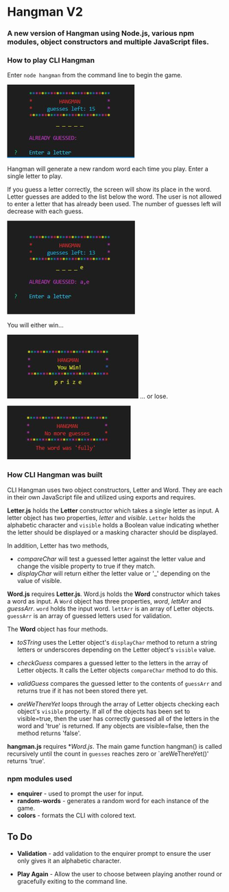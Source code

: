 # Hangman V2
### A new version of Hangman using Node.js, various npm modules, object constructors and multiple JavaScript files.

### **How to play CLI Hangman**

Enter `node hangman` from the command line to begin the game.

![Hangman Main](./assets/images/main.JPG)

Hangman will generate a new random word each time you play.  Enter a single letter to play.

If you guess a letter correctly, the screen will show its place in the word.  Letter guesses are added to the list below the word.  The user is not allowed to enter a letter that has already been used.  The number of guesses left will decrease with each guess.

![Hangman Mid](./assets/images/mid_game.JPG)

You will either win...

![Hangman Win](./assets/images/win.JPG)
... or lose.

![Hangman Lose](./assets/images/lose.JPG)


### **How CLI Hangman was built**

CLI Hangman uses two object constructors, Letter and Word.  They are each in their own JavaScript file and utilized using exports and requires.  

**Letter.js** holds the  **Letter** constructor which takes a single letter as input.  A letter object has two properties, *letter* and *visible*.  `Letter` holds the alphabetic character and `visible` holds a Boolean value indicating whether the letter should be displayed or a masking character should be displayed.

In addition, Letter has two methods,   
* *compareChar* will test a guessed letter against the letter value and change the visible property to true if they match.  
* *displayChar* will return either the letter value or '_' depending on the value of visible.

**Word.js** requires **Letter.js**.  Word.js holds the **Word** constructor which takes a word as input.  A `Word` object has three properties, *word*, *lettArr* and *guessArr*.  `word` holds the input word.  `lettArr` is an array of Letter objects.  `guessArr` is an array of guessed letters used for validation.

The **Word** object has four methods.  
* *toSTring* uses the Letter object's `displayChar` method to return a string letters or underscores depending on the Letter object's `visible` value.

* *checkGuess* compares a guessed letter to the letters in the array of Letter objects.  It calls the Letter objects `compareChar` method to do this.

* *validGuess* compares the guessed letter to the contents of `guessArr` and returns true if it has not been stored there yet.

* *areWeThereYet* loops through the array of Letter objects checking each object's `visible` property.  If all of the objects has been set to visible=true, then the user has correctly guessed all of the letters in the word and 'true' is returned.  If any objects are visible=false, then the method returns 'false'.

**hangman.js** requires **Word.js*.  The main game function hangman() is called recursively until the count in `guesses` reaches zero or `areWeThereYet()' returns 'true'.  

### npm modules used

* **enquirer** - used to prompt the user for input.
* **random-words** - generates a random word for each instance of the game.
* **colors** - formats the CLI with colored text.

## To Do

* **Validation** - add validation to the enquirer prompt to ensure the user only gives it an alphabetic character.

* **Play Again** - Allow the user to choose between playing another round or gracefully exiting to the command line.


